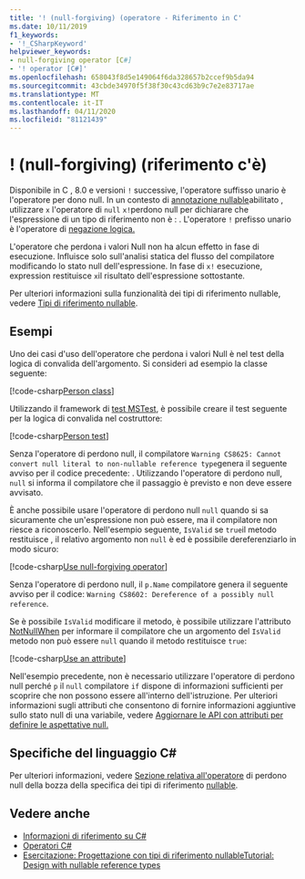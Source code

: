 ```yaml
---
title: '! (null-forgiving) (operatore - Riferimento in C'
ms.date: 10/11/2019
f1_keywords:
- '!_CSharpKeyword'
helpviewer_keywords:
- null-forgiving operator [C#]
- '! operator [C#]'
ms.openlocfilehash: 658043f8d5e149064f6da328657b2ccef9b5da94
ms.sourcegitcommit: 43cbde34970f5f38f30c43cd63b9c7e2e83717ae
ms.translationtype: MT
ms.contentlocale: it-IT
ms.lasthandoff: 04/11/2020
ms.locfileid: "81121439"
---
```

# <a name="-null-forgiving-operator-c-reference"></a>! (null-forgiving) (riferimento c'è)

Disponibile in C , 8.0 e versioni `!` successive, l'operatore suffisso unario è l'operatore per dono null. In un contesto di [annotazione nullable](../../nullable-references.md#nullable-annotation-context)abilitato , utilizzare `x` l'operatore di `null` `x!`perdono null per dichiarare che l'espressione di un tipo di riferimento non è : . L'operatore `!` prefisso unario è l'operatore di [negazione logica.](boolean-logical-operators.md#logical-negation-operator-)

L'operatore che perdona i valori Null non ha alcun effetto in fase di esecuzione. Influisce solo sull'analisi statica del flusso del compilatore modificando lo stato null dell'espressione. In fase di `x!` esecuzione, expression restituisce `x`il risultato dell'espressione sottostante.

Per ulteriori informazioni sulla funzionalità dei tipi di riferimento nullable, vedere [Tipi di riferimento nullable](../builtin-types/nullable-reference-types.md).

## <a name="examples"></a>Esempi

Uno dei casi d'uso dell'operatore che perdona i valori Null è nel test della logica di convalida dell'argomento. Si consideri ad esempio la classe seguente:

[!code-csharp[Person class](snippets/NullForgivingOperator.cs#PersonClass)]

Utilizzando il framework di [test MSTest](../../../core/testing/unit-testing-with-mstest.md), è possibile creare il test seguente per la logica di convalida nel costruttore:

[!code-csharp[Person test](snippets/NullForgivingOperator.cs#TestPerson)]

Senza l'operatore di perdono null, il compilatore `Warning CS8625: Cannot convert null literal to non-nullable reference type`genera il seguente avviso per il codice precedente: . Utilizzando l'operatore di perdono null, `null` si informa il compilatore che il passaggio è previsto e non deve essere avvisato.

È anche possibile usare l'operatore di perdono null `null` quando si sa sicuramente che un'espressione non può essere, ma il compilatore non riesce a riconoscerlo. Nell'esempio seguente, `IsValid` se `true`il metodo restituisce , il relativo argomento non `null` è ed è possibile dereferenziarlo in modo sicuro:

[!code-csharp[Use null-forgiving operator](snippets/NullForgivingOperator.cs#UseNullForgiving)]

Senza l'operatore di perdono null, il `p.Name` compilatore genera il seguente avviso per il codice: `Warning CS8602: Dereference of a possibly null reference`.

Se è possibile `IsValid` modificare il metodo, è possibile utilizzare l'attributo [NotNullWhen](xref:System.Diagnostics.CodeAnalysis.NotNullWhenAttribute) per informare il compilatore che un argomento del `IsValid` metodo non può essere `null` quando il metodo restituisce `true`:

[!code-csharp[Use an attribute](snippets/NullForgivingOperator.cs#UseAttribute)]

Nell'esempio precedente, non è necessario utilizzare l'operatore di perdono null perché `p` il `null` compilatore `if` dispone di informazioni sufficienti per scoprire che non possono essere all'interno dell'istruzione. Per ulteriori informazioni sugli attributi che consentono di fornire informazioni aggiuntive sullo stato null di una variabile, vedere [Aggiornare le API con attributi per definire le aspettative null.](../../nullable-attributes.md)

## <a name="c-language-specification"></a>Specifiche del linguaggio C#

Per ulteriori informazioni, vedere [Sezione relativa all'operatore](~/_csharplang/proposals/csharp-8.0/nullable-reference-types-specification.md#the-null-forgiving-operator) di perdono null della bozza della specifica dei tipi di riferimento [nullable](~/_csharplang/proposals/csharp-8.0/nullable-reference-types-specification.md).

## <a name="see-also"></a>Vedere anche

- [Informazioni di riferimento su C#](../index.md)
- [Operatori C#](index.md)
- [Esercitazione: Progettazione con tipi di riferimento nullableTutorial: Design with nullable reference types](../../tutorials/nullable-reference-types.md)
